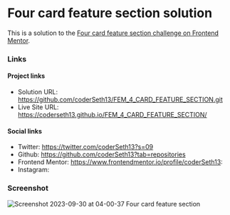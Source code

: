 # Four card feature section solution

This is a solution to the [Four card feature section challenge on Frontend Mentor](https://www.frontendmentor.io/challenges/four-card-feature-section-weK1eFYK).

### Links

#### Project links

- Solution URL: https://github.com/coderSeth13/FEM_4_CARD_FEATURE_SECTION.git
- Live Site URL: https://coderseth13.github.io/FEM_4_CARD_FEATURE_SECTION/

#### Social links

- Twitter: https://twitter.com/coderSeth13?s=09
- Github: https://github.com/coderSeth13?tab=repositories
- Frontend Mentor: https://www.frontendmentor.io/profile/coderSeth13:
- Instagram:

### Screenshot
![Screenshot 2023-09-30 at 04-00-37 Four card feature section](https://github.com/coderSeth13/FEM_4_CARD_FEATURE_SECTION/assets/145410639/3f5a9c62-af0d-4719-bb0a-ddbdfe154a8d)
